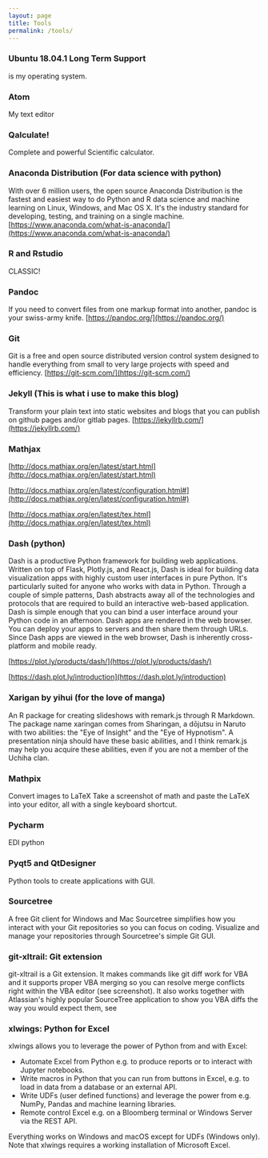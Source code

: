```yaml
---
layout: page
title: Tools
permalink: /tools/
---
```


### Ubuntu 18.04.1 Long Term Support

is my operating system.

### Atom

My text editor

### Qalculate!

Complete and powerful Scientific calculator.

### Anaconda Distribution (For data science with python)

With over 6 million users, the open source Anaconda Distribution is the fastest and easiest way to do Python and R data science and machine learning on Linux, Windows, and Mac OS X. It's the industry standard for developing, testing, and training on a single machine. [https://www.anaconda.com/what-is-anaconda/](https://www.anaconda.com/what-is-anaconda/)

### R and Rstudio

CLASSIC!

### Pandoc

If you need to convert files from one markup format into another, pandoc is your swiss-army knife. [https://pandoc.org/](https://pandoc.org/)

### Git

Git is a free and open source distributed version control system designed to handle everything from small to very large projects with speed and efficiency. [https://git-scm.com/](https://git-scm.com/)

### Jekyll (This is what i use to make this blog)

Transform your plain text into static websites and blogs that you can publish on github pages and/or gitlab pages. [https://jekyllrb.com/](https://jekyllrb.com/)

### Mathjax

[http://docs.mathjax.org/en/latest/start.html](http://docs.mathjax.org/en/latest/start.html)

[http://docs.mathjax.org/en/latest/configuration.html#](http://docs.mathjax.org/en/latest/configuration.html#)

[http://docs.mathjax.org/en/latest/tex.html](http://docs.mathjax.org/en/latest/tex.html)

### Dash (python)

Dash is a productive Python framework for building web applications.
Written on top of Flask, Plotly.js, and React.js, Dash is ideal for building data visualization apps with highly custom user interfaces in pure Python. It's particularly suited for anyone who works with data in Python.
Through a couple of simple patterns, Dash abstracts away all of the technologies and protocols that are required to build an interactive web-based application. Dash is simple enough that you can bind a user interface around your Python code in an afternoon.
Dash apps are rendered in the web browser. You can deploy your apps to servers and then share them through URLs. Since Dash apps are viewed in the web browser, Dash is inherently cross-platform and mobile ready.

[https://plot.ly/products/dash/](https://plot.ly/products/dash/)

[https://dash.plot.ly/introduction](https://dash.plot.ly/introduction)

### Xarigan by yihui (for the love of manga)

An R package for creating slideshows with remark.js through R Markdown. The package name xaringan comes from Sharingan, a dōjutsu in Naruto with two abilities: the "Eye of Insight" and the "Eye of Hypnotism". A presentation ninja should have these basic abilities, and I think remark.js may help you acquire these abilities, even if you are not a member of the Uchiha clan.

### Mathpix

Convert images to LaTeX
Take a screenshot of math and paste the LaTeX into your editor, all with a single keyboard shortcut.

### Pycharm
EDI python 

### Pyqt5 and QtDesigner
Python tools to create applications with GUI.


### Sourcetree
A free Git client for Windows and Mac
Sourcetree simplifies how you interact with your Git repositories so you can focus on coding. Visualize and manage your repositories through Sourcetree's simple Git GUI.

### git-xltrail: Git extension
git-xltrail is a Git extension. It makes commands like git diff work for VBA and it supports proper VBA merging so you can resolve merge conflicts right within the VBA editor (see screenshot). It also works together with Atlassian's highly popular SourceTree application to show you VBA diffs the way you would expect them, see


### xlwings: Python for Excel

xlwings allows you to leverage the power of Python from and with Excel:

- Automate Excel from Python e.g. to produce reports or to interact with Jupyter notebooks.
- Write macros in Python that you can run from buttons in Excel, e.g. to load in data from a database or an external API.
- Write UDFs (user defined functions) and leverage the power from e.g. NumPy, Pandas and machine learning libraries.
- Remote control Excel e.g. on a Bloomberg terminal or Windows Server via the REST API.

Everything works on Windows and macOS except for UDFs (Windows only). Note that xlwings requires a working installation of Microsoft Excel.
